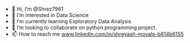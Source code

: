 - 👋 Hi, I’m @Shrez7961
- 👀 I’m interested in Data Science
- 🌱 I’m currently learning Exploratory Data Analysis
- 💞️ I’m looking to collaborate on python programming project.
- 📫 How to reach me www.linkedin.com/in/shreyash-movale-b614b6155

<!---
Shrez7961/Shrez7961 is a ✨ special ✨ repository because its `README.md` (this file) appears on your GitHub profile.
You can click the Preview link to take a look at your changes.
--->
